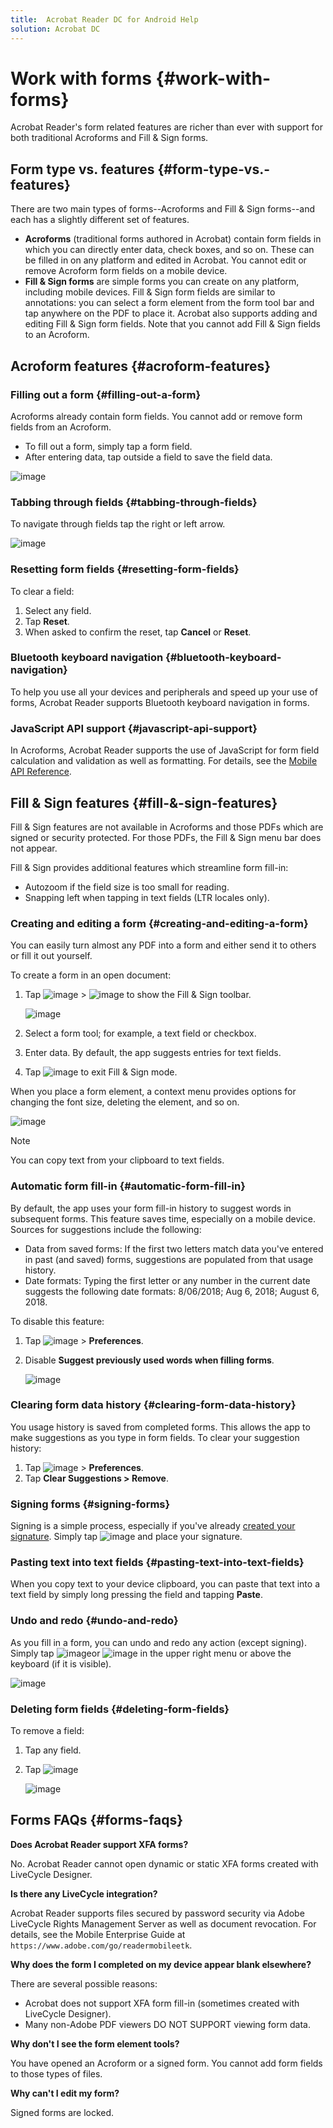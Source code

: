 ```yaml
---
title:  Acrobat Reader DC for Android Help
solution: Acrobat DC
---
```


# Work with forms {#work-with-forms}

Acrobat Reader's form related features are richer than ever with support for both traditional Acroforms and Fill & Sign forms. 

## Form type vs. features {#form-type-vs.-features}

There are two main types of forms--Acroforms and Fill & Sign forms--and each has a slightly different set of features. 

* **Acroforms** (traditional forms authored in Acrobat) contain form fields in which you can directly enter data, check boxes, and so on. These can be filled in on any platform and edited in Acrobat. You cannot edit or remove Acroform form fields on a mobile device. 
* **Fill & Sign forms**  are simple forms you can create on any platform, including mobile devices. Fill & Sign form fields are similar to annotations: you can select a form element from the form tool bar and tap anywhere on the PDF to place it. Acrobat also supports adding and editing Fill & Sign form fields. Note that you cannot add Fill & Sign fields to an Acroform. 

## Acroform features {#acroform-features}

### Filling out a form {#filling-out-a-form}

Acroforms already contain form fields. You cannot add or remove form fields from an Acroform. 

* To fill out a form, simply tap a form field.
* After entering data, tap outside a field to save the field data.

![image](./images/forms.png)

### Tabbing through fields {#tabbing-through-fields}

To navigate through fields tap the right or left arrow. 

![image](./images/tabreset.png)

### Resetting form fields {#resetting-form-fields}

To clear a field: 

1. Select any field.
1. Tap **Reset**.
1. When asked to confirm the reset, tap **Cancel** or **Reset**.

### Bluetooth keyboard navigation {#bluetooth-keyboard-navigation}

To help you use all your devices and peripherals and speed up your use of forms, Acrobat Reader supports Bluetooth keyboard navigation in forms.

### JavaScript API support {#javascript-api-support}

In Acroforms, Acrobat Reader supports the use of JavaScript for form field calculation and validation as well as formatting. For details, see the [Mobile API Reference](https://www.adobe.com/devnet-docs/acrobatetk/tools/Mobile/index.html).

## Fill & Sign features {#fill-&-sign-features}

Fill & Sign features are not available in Acroforms and those PDFs which are signed or security protected. For those PDFs, the Fill & Sign menu bar does not appear.

Fill & Sign provides additional features which streamline form fill-in: 

* Autozoom if the field size is too small for reading. 
* Snapping left when tapping in text fields (LTR locales only). 

### Creating and editing a form {#creating-and-editing-a-form}

You can easily turn almost any PDF into a form and either send it to others or fill it out yourself. 

To create a form in an open document: 

1. Tap  ![image](./images/editicon.png) >  ![image](./images/fillsignicon.png) to show the Fill & Sign toolbar. 

   ![image](./images/editbuttonmenu.png)

1. Select a form tool; for example, a text field or checkbox. 
1. Enter data. By default, the app suggests entries for text fields.
1. Tap ![image](./images/checkicon.png) to exit Fill & Sign mode. 

When you place a form element, a context menu provides options for changing the font size, deleting the element, and so on.

   ![image](./images/formeditmenu.png)

   >[!NOTE]
   >
   >  You can copy text from your clipboard to text fields. 

### Automatic form fill-in {#automatic-form-fill-in}

By default, the app uses your form fill-in history to suggest words in  subsequent forms. This feature saves time, especially on a mobile device. Sources for suggestions include the following: 

* Data from saved forms: If the first two letters match data you've entered in past (and saved) forms, suggestions are populated from that usage history. 
* Date formats: Typing the first letter or any number in the current date suggests the following date formats: 8/06/2018; Aug 6, 2018; August 6, 2018.

To disable this feature:

1. Tap ![image](./images/profileicon.png) > **Preferences**. 
1. Disable **Suggest previously used words when filling forms**.

   ![image](./images/suggest.png)

### Clearing form data history {#clearing-form-data-history}

You usage history is saved from completed forms. This allows the app to make suggestions as you type in form fields. To clear your suggestion history: 

1. Tap ![image](./images/profileicon.png) > **Preferences**.
1. Tap **Clear Suggestions > Remove**.

### Signing forms {#signing-forms}

Signing is a simple process, especially if you've already [created your signature](signing.md). Simply tap ![image](./images/signicon.png) and place your signature. 

### Pasting text into text fields {#pasting-text-into-text-fields}

When you copy text to your device clipboard, you can paste that text into a text field by simply long pressing the field and tapping **Paste**. 


### Undo and redo {#undo-and-redo}

As you fill in a form, you can undo and redo any action (except signing). Simply tap ![image](./images/undoicon.png)or ![image](./images/redoicon.png) in the upper right menu or above the keyboard (if it is visible).

   ![image](./images/undoredo.png)

### Deleting form fields {#deleting-form-fields}

To remove a field: 

1. Tap any field.
1. Tap ![image](./images/deleteicon.png)

   ![image](./images/deletefield.png)


## Forms FAQs {#forms-faqs}

**Does Acrobat Reader support XFA forms?**

No. Acrobat Reader cannot open dynamic or static XFA forms created with LiveCycle Designer.

**Is there any LiveCycle integration?**

Acrobat Reader supports files secured by password security via Adobe LiveCycle Rights Management Server as well as document revocation. For details, see the Mobile Enterprise Guide at ``https://www.adobe.com/go/readermobileetk``.

**Why does the form I completed on my device appear blank elsewhere?**

There are several possible reasons:

* Acrobat does not support XFA form fill-in (sometimes created with LiveCycle Designer).
* Many non-Adobe PDF viewers DO NOT SUPPORT viewing form data.

**Why don't I see the form element tools?**

You have opened an Acroform or a signed form. You cannot add form fields to those types of files. 

**Why can't I edit my form?**

Signed forms are locked. 
